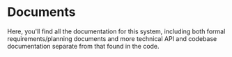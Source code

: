 # Documents
Here, you'll find all the documentation for this system, including both formal requirements/planning documents and more technical API and codebase documentation separate from that found in the code.